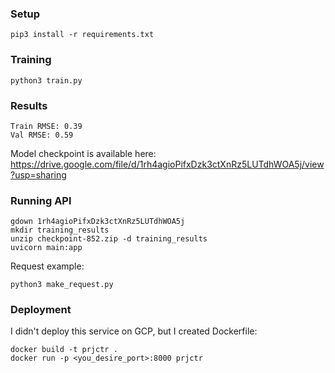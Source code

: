 <h3>Setup</h3>

```pip3 install -r requirements.txt```

<h3>Training</h3>

```python3 train.py```

<h3>Results</h3>

```
Train RMSE: 0.39
Val RMSE: 0.59
```

Model checkpoint is available here: https://drive.google.com/file/d/1rh4agioPifxDzk3ctXnRz5LUTdhWOA5j/view?usp=sharing

<h3>Running API</h3>

```
gdown 1rh4agioPifxDzk3ctXnRz5LUTdhWOA5j
mkdir training_results
unzip checkpoint-852.zip -d training_results
uvicorn main:app
```

Request example:

```python3 make_request.py```

<h3>Deployment</h3>

I didn't deploy this service on GCP, but I created Dockerfile:

```
docker build -t prjctr .
docker run -p <you_desire_port>:8000 prjctr
```
